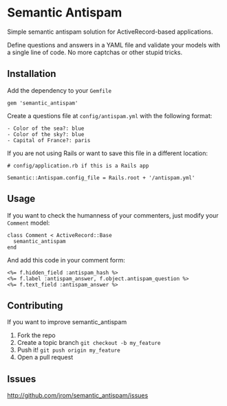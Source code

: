# Semantic Antispam

Simple semantic antispam solution for ActiveRecord-based applications.

Define questions and answers in a YAML file and validate your models with a single line of code. No more captchas or other stupid tricks.

## Installation

Add the dependency to your `Gemfile`

    gem 'semantic_antispam'

Create a questions file at `config/antispam.yml` with the following format:

    - Color of the sea?: blue
    - Color of the sky?: blue
    - Capital of France?: paris

If you are not using Rails or want to save this file in a different location:

    # config/application.rb if this is a Rails app
    
    Semantic::Antispam.config_file = Rails.root + '/antispam.yml'

## Usage

If you want to check the humanness of your commenters, just modify your `Comment` model:

    class Comment < ActiveRecord::Base
      semantic_antispam
    end

And add this code in your comment form:

    <%= f.hidden_field :antispam_hash %>
    <%= f.label :antispam_answer, f.object.antispam_question %>
    <%= f.text_field :antispam_answer %>

## Contributing

If you want to improve semantic_antispam

1. Fork the repo
2. Create a topic branch `git checkout -b my_feature`
3. Push it! `git push origin my_feature`
4. Open a pull request

## Issues

<http://github.com/jrom/semantic_antispam/issues>
